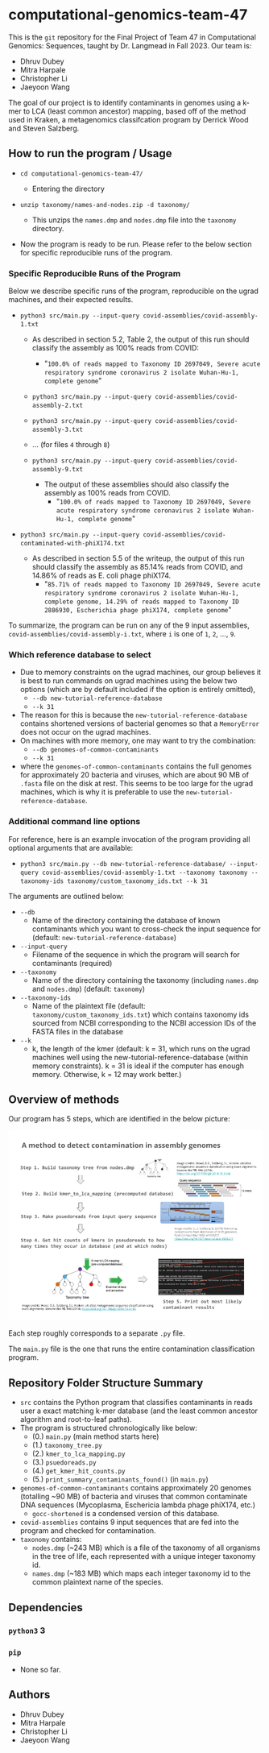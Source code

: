 # computational-genomics-team-47
This is the `git` repository for the Final Project of Team 47 in Computational Genomics: Sequences, taught by Dr. Langmead in Fall 2023. Our team is:

- Dhruv Dubey
- Mitra Harpale
- Christopher Li
- Jaeyoon Wang

The goal of our project is to identify contaminants in genomes using a k-mer to LCA (least common ancestor) mapping, based off of the method used in Kraken, a metagenomics classifcation program by Derrick Wood and Steven Salzberg.

## How to run the program / Usage
- `cd computational-genomics-team-47/`
  - Entering the directory
- `unzip taxonomy/names-and-nodes.zip -d taxonomy/`
  - This unzips the `names.dmp` and `nodes.dmp` file into the `taxonomy` directory.

- Now the program is ready to be run. Please refer to the below section for specific reproducible runs of the program.

### Specific Reproducible Runs of the Program

Below we describe specific runs of the program, reproducible on the ugrad machines, and their expected results.

- `python3 src/main.py --input-query covid-assemblies/covid-assembly-1.txt`
  - As described in section 5.2, Table 2, the output of this run should classify the assembly as 100% reads from COVID:
    - "`100.0% of reads mapped to Taxonomy ID 2697049, Severe acute respiratory syndrome coronavirus 2 isolate Wuhan-Hu-1, complete genome`"

  - `python3 src/main.py --input-query covid-assemblies/covid-assembly-2.txt`
  - `python3 src/main.py --input-query covid-assemblies/covid-assembly-3.txt`
  - ... (for files `4` through `8`)
  - `python3 src/main.py --input-query covid-assemblies/covid-assembly-9.txt`
    - The output of these assemblies should also classify the assembly as 100% reads from COVID.
      - "`100.0% of reads mapped to Taxonomy ID 2697049, Severe acute respiratory syndrome coronavirus 2 isolate Wuhan-Hu-1, complete genome`"

- `python3 src/main.py --input-query covid-assemblies/covid-contaminated-with-phiX174.txt`
  - As described in section 5.5 of the writeup, the output of this run should classify the assembly as 85.14% reads from COVID, and 14.86% of reads as E. coli phage phiX174.
    - "`85.71% of reads mapped to Taxonomy ID 2697049, Severe acute respiratory syndrome coronavirus 2 isolate Wuhan-Hu-1, complete genome, 14.29% of reads mapped to Taxonomy ID 2886930, Escherichia phage phiX174, complete genome`"

To summarize, the program can be run on any of the 9 input assemblies, `covid-assemblies/covid-assembly-i.txt`, where `i` is one of `1`, `2`, ..., `9`. 

### Which reference database to select

- Due to memory constraints on the ugrad machines, our group believes it is best to run commands on ugrad machines using the below two options (which are by default included if the option is entirely omitted),
  - `--db new-tutorial-reference-database`
  - `--k 31`
- The reason for this is because the `new-tutorial-reference-database` contains shortened versions of bacterial genomes so that a `MemoryError` does not occur on the ugrad machines.
- On machines with more memory, one may want to try the combination:
  - `--db genomes-of-common-contaminants`
  - `--k 31`
- where the `genomes-of-common-contaminants` contains the full genomes for approximately 20 bacteria and viruses, which are about 90 MB of `.fasta` file on the disk at rest. This seems to be too large for the ugrad machines, which is why it is preferable to use the `new-tutorial-reference-database`.

### Additional command line options
For reference, here is an example invocation of the program providing all optional arguments that are available:

- `python3 src/main.py --db new-tutorial-reference-database/ --input-query covid-assemblies/covid-assembly-1.txt --taxonomy taxonomy --taxonomy-ids taxonomy/custom_taxonomy_ids.txt --k 31`

The arguments are outlined below:
- `--db`
  - Name of the directory containing the database of known contaminants which you want to cross-check the input sequence for (default: `new-tutorial-reference-database`)
- `--input-query`
  - Filename of the sequence in which the program will search for contaminants (required)
- `--taxonomy`
  - Name of the directory containing the taxonomy (including `names.dmp` and `nodes.dmp`) (default: `taxonomy`)
- `--taxonomy-ids`
  - Name of the plaintext file (default: `taxonomy/custom_taxonomy_ids.txt`) which contains taxonomy ids sourced from NCBI corresponding to the NCBI accession IDs of the FASTA files in the database
- `--k`
  - k, the length of the kmer (default: k = 31, which runs on the ugrad machines well using the new-tutorial-reference-database (within memory constraints). k = 31 is ideal if the computer has enough memory. Otherwise, k = 12 may work better.)

## Overview of methods

Our program has 5 steps, which are identified in the below picture:

![Image summary of potential plan for how our program works](images/summary_of_planned_program.png)

Each step roughly corresponds to a separate `.py` file.

The `main.py` file is the one that runs the entire contamination classification program.

## Repository Folder Structure Summary
- `src` contains the Python program that classifies contaminants in reads user a exact matching k-mer database (and the least common ancestor algorithm and root-to-leaf paths).
- The program is structured chronologically like below:
  - (0.) `main.py` (main method starts here)
  - (1.) `taxonomy_tree.py` 
  - (2.) `kmer_to_lca_mapping.py`
  - (3.) `psuedoreads.py`
  - (4.) `get_kmer_hit_counts.py`
  - (5.) `print_summary_contaminants_found()` (in `main.py`)
- `genomes-of-common-contaminants` contains approximately 20 genomes (totalling ~90 MB) of bacteria and viruses that common contaminate DNA sequences (Mycoplasma, Eschericia lambda phage phiX174, etc.)
  - `gocc-shortened` is a condensed version of this database.
- `covid-assemblies` contains 9 input sequences that are fed into the program and checked for contamination.
- `taxonomy` contains:
  - `nodes.dmp` (~243 MB) which is a file of the taxonomy of all organisms in the tree of life, each represented with a unique integer taxonomy id.
  - `names.dmp` (~183 MB) which maps each integer taxonomy id to the common plaintext name of the species.

## Dependencies
### `python3` 3
### `pip`
- None so far.

## Authors
- Dhruv Dubey
- Mitra Harpale
- Christopher Li
- Jaeyoon Wang
